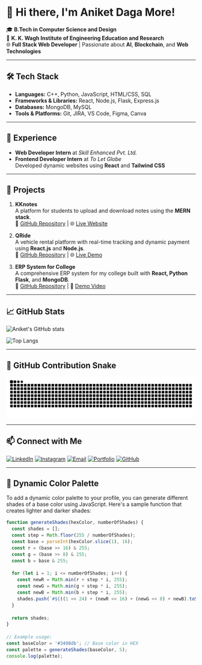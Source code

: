# 👋 Hi there, I'm Aniket Daga More!

🎓 **B.Tech in Computer Science and Design**  
📍 **K. K. Wagh Institute of Engineering Education and Research**  
🌐 **Full Stack Web Developer** | Passionate about **AI**, **Blockchain**, and **Web Technologies**

---

## 🛠️ Tech Stack

- **Languages:** C++, Python, JavaScript, HTML/CSS, SQL
- **Frameworks & Libraries:** React, Node.js, Flask, Express.js
- **Databases:** MongoDB, MySQL
- **Tools & Platforms:** Git, JIRA, VS Code, Figma, Canva

---

## 💼 Experience

- **Web Developer Intern** at *Skill Enhanced Pvt. Ltd.*
- **Frontend Developer Intern** at *To Let Globe*  
  Developed dynamic websites using **React** and **Tailwind CSS**

---

## 🚀 Projects

1. **KKnotes**  
   A platform for students to upload and download notes using the **MERN stack**.  
   🔗 [GitHub Repository](https://github.com/anni02th) | 🌐 [Live Website](https://kknotes.site)

2. **QRide**  
   A vehicle rental platform with real-time tracking and dynamic payment using **React.js** and **Node.js**.  
   🔗 [GitHub Repository](https://rasika2670.github.io/QRides/) | 🌐 [Live Demo](https://qride.netlify.app)

3. **ERP System for College**  
   A comprehensive ERP system for my college built with **React, Python Flask**, and **MongoDB**.  
   🔗 [GitHub Repository](https://github.com/anni02th/Webathon-Mumbai) | 🎥 [Demo Video](https://drive.google.com/file/d/1t9sIKsSK3nMh54m11sHhkRQ7yn8AC6rD/view)

---

## 📈 GitHub Stats

![Aniket's GitHub stats](https://github-readme-stats.vercel.app/api?username=anni02th&show_icons=true&theme=radical)

![Top Langs](https://github-readme-stats.vercel.app/api/top-langs/?username=anni02th&theme=react)

---

## 🐍 GitHub Contribution Snake

<picture>
  <source media="(prefers-color-scheme: dark)" srcset="https://raw.githubusercontent.com/anni02th/anni02th/output/github-contribution-grid-snake-dark.svg">
  <source media="(prefers-color-scheme: light)" srcset="https://raw.githubusercontent.com/anni02th/anni02th/output/github-contribution-grid-snake.svg">
  <img alt="github contribution grid snake animation" src="https://raw.githubusercontent.com/anni02th/anni02th/output/github-contribution-grid-snake.svg">
</picture>

---

## 📫 Connect with Me

[![LinkedIn](https://img.shields.io/badge/LinkedIn-0077B5?style=for-the-badge&logo=linkedin&logoColor=white)](https://www.linkedin.com/in/aniket-more-b23b24255/)
[![Instagram](https://img.shields.io/badge/Instagram-E4405F?style=for-the-badge&logo=instagram&logoColor=white)](https://www.instagram.com/)
[![Email](https://img.shields.io/badge/Email-D14836?style=for-the-badge&logo=gmail&logoColor=white)](mailto:work.anni02th@gmail.com)
[![Portfolio](https://img.shields.io/badge/Portfolio-000000?style=for-the-badge&logo=About.me&logoColor=white)](https://aniketdmore.netlify.app/)
[![GitHub](https://img.shields.io/badge/GitHub-100000?style=for-the-badge&logo=github&logoColor=white)](https://github.com/anni02th)

---

## 🎨 Dynamic Color Palette

To add a dynamic color palette to your profile, you can generate different shades of a base color using JavaScript. Here's a sample function that creates lighter and darker shades:

```javascript
function generateShades(hexColor, numberOfShades) {
  const shades = [];
  const step = Math.floor(255 / numberOfShades);
  const base = parseInt(hexColor.slice(1), 16);
  const r = (base >> 16) & 255;
  const g = (base >> 8) & 255;
  const b = base & 255;

  for (let i = 1; i <= numberOfShades; i++) {
    const newR = Math.min(r + step * i, 255);
    const newG = Math.min(g + step * i, 255);
    const newB = Math.min(b + step * i, 255);
    shades.push(`#${((1 << 24) + (newR << 16) + (newG << 8) + newB).toString(16).slice(1)}`);
  }

  return shades;
}

// Example usage:
const baseColor = '#3498db'; // Base color in HEX
const palette = generateShades(baseColor, 5);
console.log(palette);
